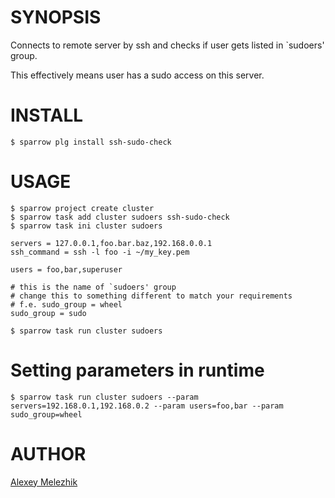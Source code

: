 # SYNOPSIS

Connects to remote server by ssh and checks if user gets listed in \`sudoers' group. 

This effectively means user has a sudo access on this server.

# INSTALL

    $ sparrow plg install ssh-sudo-check


# USAGE


    $ sparrow project create cluster
    $ sparrow task add cluster sudoers ssh-sudo-check
    $ sparrow task ini cluster sudoers

    servers = 127.0.0.1,foo.bar.baz,192.168.0.0.1
    ssh_command = ssh -l foo -i ~/my_key.pem 

    users = foo,bar,superuser

    # this is the name of `sudoers' group
    # change this to something different to match your requirements
    # f.e. sudo_group = wheel
    sudo_group = sudo

    $ sparrow task run cluster sudoers

# Setting parameters in runtime

    $ sparrow task run cluster sudoers --param servers=192.168.0.1,192.168.0.2 --param users=foo,bar --param sudo_group=wheel
 
# AUTHOR

[Alexey Melezhik](mailto:melezhik@gmail.com)

